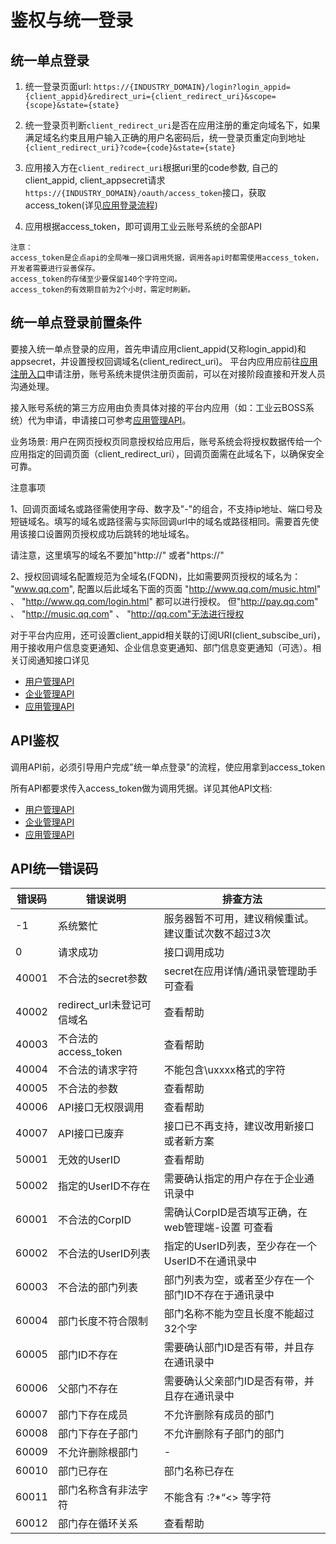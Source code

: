 # 鉴权与统一登录

## 统一单点登录

1. 统一登录页面url: `https://{INDUSTRY_DOMAIN}/login?login_appid={client_appid}&redirect_uri={client_redirect_uri}&scope={scope}&state={state}`

2. 统一登录页判断`client_redirect_uri`是否在应用注册的重定向域名下，如果满足域名约束且用户输入正确的用户名密码后，统一登录页重定向到地址`{client_redirect_uri}?code={code}&state={state}`

3. 应用接入方在`client_redirect_uri`根据uri里的code参数, 自己的client_appid, client_appsecret请求`https://{INDUSTRY_DOMAIN}/oauth/access_token`接口，获取access_token(详见[应用登录流程](login.md))

4. 应用根据access_token，即可调用工业云账号系统的全部API


```
注意：
access_token是企点api的全局唯一接口调用凭据，调用各api时都需使用access_token，开发者需要进行妥善保存。
access_token的存储至少要保留140个字符空间。
access_token的有效期目前为2个小时，需定时刷新。
```

## 统一单点登录前置条件

要接入统一单点登录的应用，首先申请应用client_appid(又称login_appid)和appsecret，并设置授权回调域名(client_redirect_uri)。
平台内应用应前往[应用注册入口](https://qcloud.com)申请注册，账号系统未提供注册页面前，可以在对接阶段直接和开发人员沟通处理。

接入账号系统的第三方应用由负责具体对接的平台内应用（如：工业云BOSS系统）代为申请，申请接口可参考[应用管理API](app.md)。

业务场景:
用户在网页授权页同意授权给应用后，账号系统会将授权数据传给一个应用指定的回调页面（client_redirect_uri），回调页面需在此域名下，以确保安全可靠。

注意事项

1、回调页面域名或路径需使用字母、数字及"-"的组合，不支持ip地址、端口号及短链域名。填写的域名或路径需与实际回调url中的域名或路径相同。需要首先使用该接口设置网页授权成功后跳转的地址域名。

请注意，这里填写的域名不要加"http://" 或者"https://"


2、授权回调域名配置规范为全域名(FQDN)，比如需要网页授权的域名为：
"www.qq.com", 配置以后此域名下面的页面
"http://www.qq.com/music.html" 、 "http://www.qq.com/login.html" 都可以进行授权。
但"http://pay.qq.com" 、 "http://music.qq.com" 、 "http://qq.com"无法进行授权


对于平台内应用，还可设置client_appid相关联的订阅URI(client_subscibe_uri)，用于接收用户信息变更通知、企业信息变更通知、部门信息变更通知（可选）。相关订阅通知接口详见

* [用户管理API](user.md)
* [企业管理API](corp.md)
* [应用管理API](app.md)

## API鉴权

调用API前，必须引导用户完成"统一单点登录"的流程，使应用拿到access_token

所有API都要求传入access_token做为调用凭据。详见其他API文档:

* [用户管理API](user.md)
* [企业管理API](corp.md)
* [应用管理API](app.md)


## API统一错误码

| 错误码 | 错误说明 | 排查方法 |
| ------------ | ------------- | ------------ |
| -1 | 系统繁忙 | 服务器暂不可用，建议稍候重试。建议重试次数不超过3次 |
| 0 | 请求成功 | 接口调用成功 |
| 40001 | 不合法的secret参数 | secret在应用详情/通讯录管理助手可查看 |
| 40002 | redirect_url未登记可信域名 | 查看帮助 |
| 40003 | 不合法的access_token | 查看帮助 |
| 40004 | 不合法的请求字符 | 不能包含\uxxxx格式的字符 |
| 40005 | 不合法的参数 | 查看帮助 |
| 40006 | API接口无权限调用 | 查看帮助 |
| 40007 | API接口已废弃 | 接口已不再支持，建议改用新接口或者新方案 |
| 50001 | 无效的UserID | 查看帮助 | 
| 50002 | 指定的UserID不存在 | 需要确认指定的用户存在于企业通讯录中 |
| 60001 | 不合法的CorpID | 需确认CorpID是否填写正确，在 web管理端-设置 可查看 |
| 60002 | 不合法的UserID列表 | 指定的UserID列表，至少存在一个UserID不在通讯录中|
| 60003 | 不合法的部门列表 | 部门列表为空，或者至少存在一个部门ID不存在于通讯录中 |
| 60004 | 部门长度不符合限制 | 部门名称不能为空且长度不能超过32个字 |
| 60005 | 部门ID不存在 | 需要确认部门ID是否有带，并且存在通讯录中 |
| 60006 | 父部门不存在 | 需要确认父亲部门ID是否有带，并且存在通讯录中 |
| 60007 | 部门下存在成员 | 不允许删除有成员的部门 |
| 60008 | 部门下存在子部门 | 不允许删除有子部门的部门 |
| 60009 | 不允许删除根部门 | - |
| 60010 | 部门已存在 | 部门名称已存在 |
| 60011 | 部门名称含有非法字符 | 不能含有 \:?*“<> 等字符 |
| 60012 | 部门存在循环关系 | 查看帮助 |